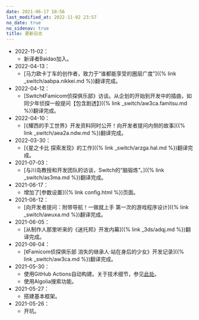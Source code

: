 ```yaml
---
date: 2021-06-17 10:56
last_modified_at: 2022-11-02 23:57
no_date: true
no_sidenav: true
title: 更新日志
---
```

- 2022-11-02：
  - 新译者Baidao加入。
- 2022-04-13：
  - [马力欧卡丁车的创作者，致力于“谁都能享受的圈层广度”]({% link _switch/aabpa.nikkei.md %})翻译完成。
- 2022-04-12：
  - [Switch《Famicom侦探俱乐部》访谈。从企划的开始到开发中的插曲，如同少年侦探一般提问【包含剧透】]({% link _switch/aw3ca.famitsu.md %})翻译完成。
- 2022-04-10：
  - [《耀西的手工世界》开发资料同时公开！向开发者提问内侧的故事]({% link _switch/aea2a.ndw.md %})翻译完成。
- 2022-03-30：
  - [《星之卡比 探索发现》的工作]({% link _switch/arzga.hal.md %})翻译完成。
- 2021-07-03：
  - [与川岛教授和开发团队的访谈，Switch的“脑锻炼”。]({% link _switch/as3ma.md %})翻译完成。
- 2021-06-17：
  - 增加了[参数设置]({% link config.html %})页面。
- 2021-06-12：
  - [向开发者提问：附带导航！一做就上手 第一次的游戏程序设计]({% link _switch/awuxa.md %})翻译完成。
- 2021-06-05：
  - [从制作人那里听来的《迷托邦》开发内幕]({% link _3ds/adqj.md %})翻译完成。
- 2021-06-04：
  - [《Famicom侦探俱乐部 消失的继承人·站在身后的少女》开发记录]({% link _switch/aw3ca.md %})翻译完成。
- 2021-05-30：
  - 使用GitHub Actions自动构建。关于技术细节，参见[此处](https://xzonn.top/posts/Static-Website-Auto-building-by-GitHub.html)。
  - 使用Algolia搜索功能。
- 2021-05-27：
  - 搭建基本框架。
- 2021-05-26：
  - 开坑。